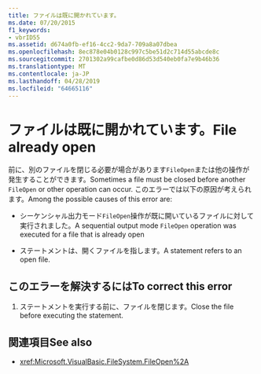 ```yaml
---
title: ファイルは既に開かれています。
ms.date: 07/20/2015
f1_keywords:
- vbrID55
ms.assetid: d674a0fb-ef16-4cc2-9da7-709a8a07dbea
ms.openlocfilehash: 8ec878e04b0128c997c5be51d2c714d55abcde8c
ms.sourcegitcommit: 2701302a99cafbe0d86d53d540eb0fa7e9b46b36
ms.translationtype: MT
ms.contentlocale: ja-JP
ms.lasthandoff: 04/28/2019
ms.locfileid: "64665116"
---
```

# <a name="file-already-open"></a><span data-ttu-id="e21b8-102">ファイルは既に開かれています。</span><span class="sxs-lookup"><span data-stu-id="e21b8-102">File already open</span></span>
<span data-ttu-id="e21b8-103">前に、別のファイルを閉じる必要が場合があります`FileOpen`または他の操作が発生することができます。</span><span class="sxs-lookup"><span data-stu-id="e21b8-103">Sometimes a file must be closed before another `FileOpen` or other operation can occur.</span></span> <span data-ttu-id="e21b8-104">このエラーでは以下の原因が考えられます。</span><span class="sxs-lookup"><span data-stu-id="e21b8-104">Among the possible causes of this error are:</span></span>  
  
- <span data-ttu-id="e21b8-105">シーケンシャル出力モード`FileOpen`操作が既に開いているファイルに対して実行されました。</span><span class="sxs-lookup"><span data-stu-id="e21b8-105">A sequential output mode `FileOpen` operation was executed for a file that is already open</span></span>  
  
- <span data-ttu-id="e21b8-106">ステートメントは、開くファイルを指します。</span><span class="sxs-lookup"><span data-stu-id="e21b8-106">A statement refers to an open file.</span></span>  
  
## <a name="to-correct-this-error"></a><span data-ttu-id="e21b8-107">このエラーを解決するには</span><span class="sxs-lookup"><span data-stu-id="e21b8-107">To correct this error</span></span>  
  
1. <span data-ttu-id="e21b8-108">ステートメントを実行する前に、ファイルを閉じます。</span><span class="sxs-lookup"><span data-stu-id="e21b8-108">Close the file before executing the statement.</span></span>  
  
## <a name="see-also"></a><span data-ttu-id="e21b8-109">関連項目</span><span class="sxs-lookup"><span data-stu-id="e21b8-109">See also</span></span>

- <xref:Microsoft.VisualBasic.FileSystem.FileOpen%2A>

